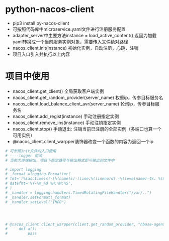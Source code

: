 # python-nacos-client
- pip3 install py-nacos-client
- 可按照代码库中microservice.yaml文件进行注册服务配置
- adapter_server中主要方法instance = load_active_content() 返回为加载yaml转换成一个当前服务实例对象，需要传入文件绝对路径
- nacos_client.init(instance) 初始化实例，自动注册，心跳，注销
- 项目入口引入并执行以上内容

# 项目中使用
- nacos_client.get_client() 全局获取客户端实例
- nacos_client.get_random_provider(server_name) 权重ip，传参目标服务名
- nacos_client.load_balance_client_avr(server_name) 轮询ip，传参目标服务名
- nacos_client.add_regist(instance) 手动注册指定实例
- nacos_client.remove_ins(instance) 手动注销指定实例
- nacos_client.stop() 手动退出: 注销当前已注册的全部实例（多端口也算一个可用实例）
- @nacos_client.client_warpper装饰器改变一个函数的内容为返回一个ip

```python
# 可参照init文件内入口使用
# ----logger 用法
# 当前为终端输出，项目下指定路径与输出格式即可输出到文件中

# import logging
# _format =logging.Formatter(
# fmt='[%(asctime)s]-[%(name)s]-[line:%(lineno)d] -%(levelname)-4s: %(message)s',
# datefmt='%Y-%m_%d %H:%M:%S',
# )
# _handler = logging.handlers.TimedRotatingFileHandler("/var/..")
# _handler.setFormat(_format)
# _handler.setLevel("INFO")




# @nacos_client.client_warpper(client.get_random_provider, "hbase-agent")
#     def a():
#         pass
```
